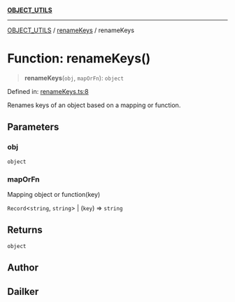 [**OBJECT_UTILS**](../../README.md)

***

[OBJECT_UTILS](../../README.md) / [renameKeys](../README.md) / renameKeys

# Function: renameKeys()

> **renameKeys**(`obj`, `mapOrFn`): `object`

Defined in: [renameKeys.ts:8](https://github.com/dailker/everyutil/blob/9ec04d41a381dab61073bf86e9abc70eaf55066d/src/object/renameKeys.ts#L8)

Renames keys of an object based on a mapping or function.

## Parameters

### obj

`object`

### mapOrFn

Mapping object or function(key)

`Record`\<`string`, `string`\> | (`key`) => `string`

## Returns

`object`

## Author

## Dailker
